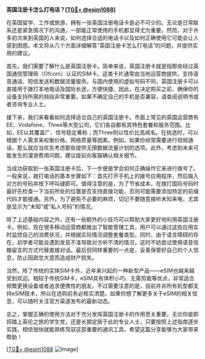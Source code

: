 **英国注册卡怎么打电话？[[TG💪+ @esim1088](https://t.me/s/esim1088)]**

在英国留学、工作或旅游，拥有一张英国注册电话卡是必不可少的。无论是日常联系还是紧急情况下的沟通，一部能正常使用的手机都显得尤为重要。然而，对于许多初次来到英国的人来说，如何选择合适的电话卡以及如何正确使用它可能会让人感到困惑。本文将从几个方面详细解答“英国注册卡怎么打电话”的问题，并提供实用的建议。

首先，我们需要了解什么是英国注册卡。简单来说，英国注册卡就是指那些经过英国通信管理局（Ofcom）认证的SIM卡。这类卡片通常由当地运营商提供，支持语音通话、短信发送和数据流量服务。与国内使用的虚拟号码不同，英国注册卡可以直接用于拨打本地电话及国际长途，方便快捷。因此，在决定购买之前，确保你的设备支持所需的频段非常重要。如果不确定自己的手机是否兼容，请查阅说明书或者咨询专业人士。

接下来，我们来看看如何选择适合自己的英国注册卡。市面上常见的英国运营商有EE、Vodafone、Three等大型公司，它们各自都有其特色套餐和服务范围。比如，EE以其覆盖广、信号稳定著称；而Three则以性价比高闻名。在挑选时，可以根据个人需求来权衡价格、网络质量等因素。例如，如果你经常需要进行视频通话，那么就应当优先考虑那些提供无限数据流量计划的选项。此外，考虑到未来可能发生的漫游费用问题，建议提前向客服确认相关细节。

当成功获取到一张英国注册卡后，下一步便是学会如何正确操作它来进行拨号了。一般来说，拨打电话的基本步骤如下：首先打开手机上的拨号应用程序，然后输入对方的号码并按下呼叫键即可。值得注意的是，为了节省成本，在拨打国际号码时最好先检查一下当前所处的位置是否支持直拨功能，否则可能需要添加特定的前缀代码才能接通。另外，为了避免不必要的麻烦，切记不要随意接听未知来电，尤其是显示为“未知”或“私人号码”的情况。

除了上述基础内容之外，还有一些额外的小技巧可以帮助大家更好地利用英国注册卡。例如，现在很多移动运营商都推出了智能管理工具，用户可以通过这些应用实时监控自己的消费状况，并根据实际情况调整套餐类型。同时，由于语言障碍的存在，初学者可能会遇到发音不准导致对方听不清的情况，这时不妨尝试使用语音信箱留言的方式代替直接对话。最后但同样重要的一点是，妥善保管好自己的个人信息，防止因疏忽大意而造成财产损失。

当然，除了传统的实体SIM卡外，近年来兴起的一种新型产品——eSIM也越来越受到欢迎。相较于传统SIM卡，eSIM具有体积小巧、无需剪裁等优点，非常适合频繁更换设备或者追求便携性的朋友。不过需要注意的是，目前并非所有机型都支持eSIM技术，所以在选购前务必核实清楚。如果你想了解更多关于eSIM的相关信息，可以随时关注官方渠道发布的最新动态。

总之，掌握正确的使用方法对于充分发挥英国注册卡的作用至关重要。无论你是即将踏上英伦之旅的学生党，还是长期定居于此的专业人士，只要按照上述指南逐步实践，相信很快就能熟练驾驭这部重要的通讯工具。希望这篇分享能够为大家带来帮助！

[[TG💪+ @esim1088](https://t.me/s/esim1088) ![Image](https://i.postimg.cc/4NQfJmqS/Snipaste-2025-05-13-00-14-12.png)]